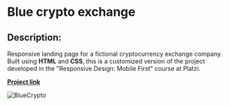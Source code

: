 # Blue crypto exchange

## Description:

Responsive landing page for a fictional cryptocurrency exchange company. Built using **HTML** and **CSS**, this is a customized version of the project developed in the "Responsive Design: Mobile First" course at Platzi. 

[**Project link**](https://jrmzdev.github.io/blue-crypto/)

![BlueCrypto](https://user-images.githubusercontent.com/129340846/233750571-012a955d-1fb9-4f5e-9e5b-ebd1f142c2cd.JPG)
